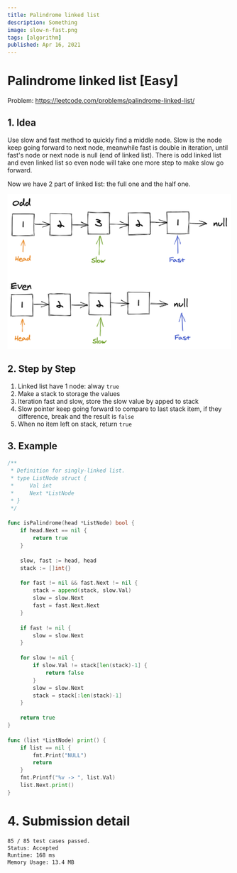 ```yaml
---
title: Palindrome linked list
description: Something
image: slow-n-fast.png
tags: [algorithm]
published: Apr 16, 2021
---
```


# Palindrome linked list [Easy]

Problem: https://leetcode.com/problems/palindrome-linked-list/

## 1. Idea

Use slow and fast method to quickly find a middle node. Slow is the node keep
going forward to next node, meanwhile fast is double in iteration, until fast's
node or next node is null (end of linked list). There is odd linked list and
even linked list so even node will take one more step to make slow go forward.

Now we have 2 part of linked list: the full one and the half one.

![Slow n Fast](slow-n-fast.png)

## 2. Step by Step

1. Linked list have 1 node: alway `true`
2. Make a stack to storage the values
3. Iteration fast and slow, store the slow value by apped to stack
4. Slow pointer keep going forward to compare to last stack item, if they
difference, break and the result is `false`
5. When no item left on stack, return `true`

## 3. Example

```go
/**
 * Definition for singly-linked list.
 * type ListNode struct {
 *     Val int
 *     Next *ListNode
 * }
 */

func isPalindrome(head *ListNode) bool {
	if head.Next == nil {
		return true
	}

	slow, fast := head, head
	stack := []int{}

	for fast != nil && fast.Next != nil {
		stack = append(stack, slow.Val)
		slow = slow.Next
		fast = fast.Next.Next
	}

	if fast != nil {
		slow = slow.Next
	}

	for slow != nil {
		if slow.Val != stack[len(stack)-1] {
			return false
		}
		slow = slow.Next
		stack = stack[:len(stack)-1]
	}

	return true
}

func (list *ListNode) print() {
	if list == nil {
		fmt.Print("NULL")
		return
	}
	fmt.Printf("%v -> ", list.Val)
	list.Next.print()
}
```

# 4. Submission detail

```
85 / 85 test cases passed.
Status: Accepted
Runtime: 168 ms
Memory Usage: 13.4 MB
```
